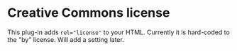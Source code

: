 # Creative Commons license

This plug-in adds `rel="license"` to your HTML. Currently it is hard-coded to the "by" license. Will add a setting later.
